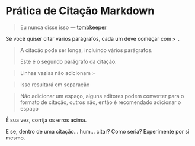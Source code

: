 # Prática de Citação Markdown

> Eu nunca disse isso — [tombkeeper](https://weibo.com/tombkeeper)

Se você quiser citar vários parágrafos, cada um deve começar com `> `.

> A citação pode ser longa, incluindo vários parágrafos.
>
> Este é o segundo parágrafo da citação.

> Linhas vazias não adicionam `> `

> Isso resultará em separação

> Não adicionar um espaço, alguns editores podem converter para o formato de citação, outros não, então é recomendado adicionar o espaço

É sua vez, corrija os erros acima.

E se, dentro de uma citação... hum... citar? Como seria? Experimente por si mesmo.
